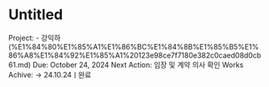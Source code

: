# Untitled

Project: - 강익하 (%E1%84%80%E1%85%A1%E1%86%BC%E1%84%8B%E1%85%B5%E1%86%A8%E1%84%92%E1%85%A1%20123e98ce7f7180e382c0caed08d0cb61.md)
Due: October 24, 2024
Next Action: 임장 및 계약 의사 확인
Works Achive: → 24.10.24ㅣ완료